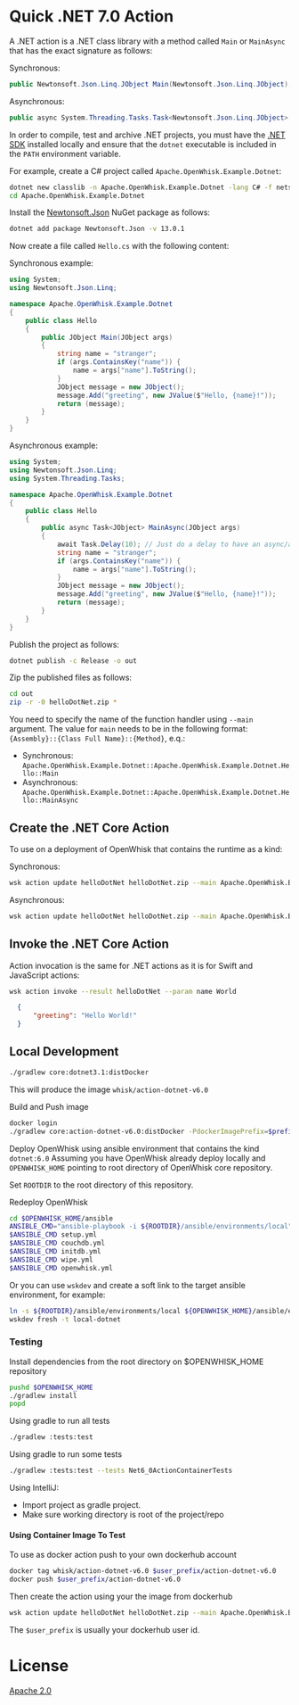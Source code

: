 <!--
#
# Licensed to the Apache Software Foundation (ASF) under one or more
# contributor license agreements.  See the NOTICE file distributed with
# this work for additional information regarding copyright ownership.
# The ASF licenses this file to You under the Apache License, Version 2.0
# (the "License"); you may not use this file except in compliance with
# the License.  You may obtain a copy of the License at
#
#     http://www.apache.org/licenses/LICENSE-2.0
#
# Unless required by applicable law or agreed to in writing, software
# distributed under the License is distributed on an "AS IS" BASIS,
# WITHOUT WARRANTIES OR CONDITIONS OF ANY KIND, either express or implied.
# See the License for the specific language governing permissions and
# limitations under the License.
#
-->

# Quick .NET 7.0 Action

A .NET action is a .NET class library with a method called `Main` or `MainAsync` that has the exact signature as follows:

Synchronous:

```csharp
public Newtonsoft.Json.Linq.JObject Main(Newtonsoft.Json.Linq.JObject);
```

Asynchronous:

```csharp
public async System.Threading.Tasks.Task<Newtonsoft.Json.Linq.JObject> MainAsync(Newtonsoft.Json.Linq.JObject);
```

In order to compile, test and archive .NET projects, you must have the [.NET SDK](https://dotnet.microsoft.com/en-us/download) installed locally and ensure that the `dotnet` executable is included in the `PATH` environment variable.

For example, create a C# project called `Apache.OpenWhisk.Example.Dotnet`:

```bash
dotnet new classlib -n Apache.OpenWhisk.Example.Dotnet -lang C# -f netstandard2.1
cd Apache.OpenWhisk.Example.Dotnet
```

Install the [Newtonsoft.Json](https://www.newtonsoft.com/json) NuGet package as follows:

```bash
dotnet add package Newtonsoft.Json -v 13.0.1
```

Now create a file called `Hello.cs` with the following content:

Synchronous example:

```csharp
using System;
using Newtonsoft.Json.Linq;

namespace Apache.OpenWhisk.Example.Dotnet
{
    public class Hello
    {
        public JObject Main(JObject args)
        {
            string name = "stranger";
            if (args.ContainsKey("name")) {
                name = args["name"].ToString();
            }
            JObject message = new JObject();
            message.Add("greeting", new JValue($"Hello, {name}!"));
            return (message);
        }
    }
}
```

Asynchronous example:

```csharp
using System;
using Newtonsoft.Json.Linq;
using System.Threading.Tasks;

namespace Apache.OpenWhisk.Example.Dotnet
{
    public class Hello
    {
        public async Task<JObject> MainAsync(JObject args)
        {
            await Task.Delay(10); // Just do a delay to have an async/await process occur.
            string name = "stranger";
            if (args.ContainsKey("name")) {
                name = args["name"].ToString();
            }
            JObject message = new JObject();
            message.Add("greeting", new JValue($"Hello, {name}!"));
            return (message);
        }
    }
}
```

Publish the project as follows:

```bash
dotnet publish -c Release -o out
```

Zip the published files as follows:

```bash
cd out
zip -r -0 helloDotNet.zip *
```

You need to specify the name of the function handler using `--main` argument.
The value for `main` needs to be in the following format:
`{Assembly}::{Class Full Name}::{Method}`, e.q.:

+ Synchronous: `Apache.OpenWhisk.Example.Dotnet::Apache.OpenWhisk.Example.Dotnet.Hello::Main`
+ Asynchronous: `Apache.OpenWhisk.Example.Dotnet::Apache.OpenWhisk.Example.Dotnet.Hello::MainAsync`

## Create the .NET Core Action

To use on a deployment of OpenWhisk that contains the runtime as a kind:

Synchronous:

```bash
wsk action update helloDotNet helloDotNet.zip --main Apache.OpenWhisk.Example.Dotnet::Apache.OpenWhisk.Example.Dotnet.Hello::Main --kind dotnet:6.0
```

Asynchronous:

```bash
wsk action update helloDotNet helloDotNet.zip --main Apache.OpenWhisk.Example.Dotnet::Apache.OpenWhisk.Example.Dotnet.Hello::MainAsync --kind dotnet:6.0
```

## Invoke the .NET Core Action

Action invocation is the same for .NET actions as it is for Swift and JavaScript actions:

```bash
wsk action invoke --result helloDotNet --param name World
```

```json
  {
      "greeting": "Hello World!"
  }
```

## Local Development

```bash
./gradlew core:dotnet3.1:distDocker
```

This will produce the image `whisk/action-dotnet-v6.0`

Build and Push image

```bash
docker login
./gradlew core:action-dotnet-v6.0:distDocker -PdockerImagePrefix=$prefix-user -PdockerRegistry=docker.io
```

Deploy OpenWhisk using ansible environment that contains the kind `dotnet:6.0`
Assuming you have OpenWhisk already deploy locally and `OPENWHISK_HOME` pointing to root directory of OpenWhisk core repository.

Set `ROOTDIR` to the root directory of this repository.

Redeploy OpenWhisk

```bash
cd $OPENWHISK_HOME/ansible
ANSIBLE_CMD="ansible-playbook -i ${ROOTDIR}/ansible/environments/local"
$ANSIBLE_CMD setup.yml
$ANSIBLE_CMD couchdb.yml
$ANSIBLE_CMD initdb.yml
$ANSIBLE_CMD wipe.yml
$ANSIBLE_CMD openwhisk.yml
```

Or you can use `wskdev` and create a soft link to the target ansible environment, for example:

```bash
ln -s ${ROOTDIR}/ansible/environments/local ${OPENWHISK_HOME}/ansible/environments/local-dotnet
wskdev fresh -t local-dotnet
```

### Testing

Install dependencies from the root directory on $OPENWHISK_HOME repository

```bash
pushd $OPENWHISK_HOME
./gradlew install
popd
```

Using gradle to run all tests

```bash
./gradlew :tests:test
```

Using gradle to run some tests

```bash
./gradlew :tests:test --tests Net6_0ActionContainerTests
```

Using IntelliJ:

- Import project as gradle project.
- Make sure working directory is root of the project/repo

#### Using Container Image To Test

To use as docker action push to your own dockerhub account

```bash
docker tag whisk/action-dotnet-v6.0 $user_prefix/action-dotnet-v6.0
docker push $user_prefix/action-dotnet-v6.0
```

Then create the action using your the image from dockerhub

```bash
wsk action update helloDotNet helloDotNet.zip --main Apache.OpenWhisk.Example.Dotnet::Apache.OpenWhisk.Example.Dotnet.Hello::Main --docker $user_prefix/action-dotnet-v6.0
```

The `$user_prefix` is usually your dockerhub user id.

# License

[Apache 2.0](../../LICENSE.txt)
